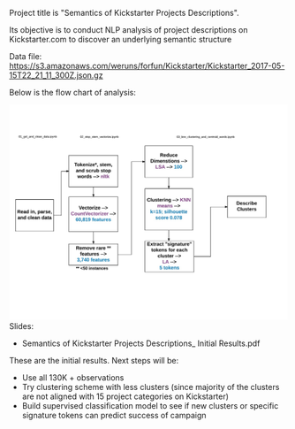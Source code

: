 



Project title is "Semantics of Kickstarter Projects Descriptions".

Its objective is to conduct NLP analysis of project descriptions on Kickstarter.com to discover an underlying semantic structure

Data file: https://s3.amazonaws.com/weruns/forfun/Kickstarter/Kickstarter_2017-05-15T22_21_11_300Z.json.gz

Below is the flow chart of analysis:

![](flowchart.png)
Slides:
- Semantics of Kickstarter Projects Descriptions_ Initial Results.pdf

These are the initial results. Next steps will be:
- Use all 130K + observations
- Try clustering scheme with less clusters (since majority of the clusters are not aligned with 15 project categories on Kickstarter)
- Build supervised classification model to see if new clusters or specific signature tokens can predict success of campaign

